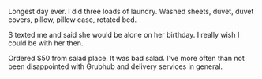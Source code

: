 Longest day ever. I did three loads of laundry. Washed sheets, duvet, duvet covers, pillow, pillow case, rotated bed.

S texted me and said she would be alone on her birthday. I really wish I could be with her then.

Ordered $50 from salad place. It was bad salad. I've more often than not been disappointed with Grubhub and delivery services in general.
